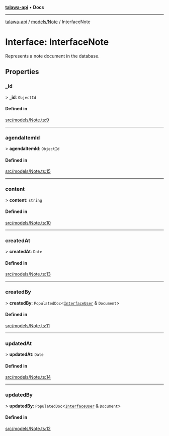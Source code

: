 [**talawa-api**](../../../README.md) • **Docs**

***

[talawa-api](../../../modules.md) / [models/Note](../README.md) / InterfaceNote

# Interface: InterfaceNote

Represents a note document in the database.

## Properties

### \_id

\> **\_id**: `ObjectId`

#### Defined in

[src/models/Note.ts:9](https://github.com/PalisadoesFoundation/talawa-api/blob/a6e7ac91b581c9109559657faf0f934f3eb41fe7/src/models/Note.ts#L9)

***

### agendaItemId

\> **agendaItemId**: `ObjectId`

#### Defined in

[src/models/Note.ts:15](https://github.com/PalisadoesFoundation/talawa-api/blob/a6e7ac91b581c9109559657faf0f934f3eb41fe7/src/models/Note.ts#L15)

***

### content

\> **content**: `string`

#### Defined in

[src/models/Note.ts:10](https://github.com/PalisadoesFoundation/talawa-api/blob/a6e7ac91b581c9109559657faf0f934f3eb41fe7/src/models/Note.ts#L10)

***

### createdAt

\> **createdAt**: `Date`

#### Defined in

[src/models/Note.ts:13](https://github.com/PalisadoesFoundation/talawa-api/blob/a6e7ac91b581c9109559657faf0f934f3eb41fe7/src/models/Note.ts#L13)

***

### createdBy

\> **createdBy**: `PopulatedDoc`\<[`InterfaceUser`](../../User/interfaces/InterfaceUser.md) & `Document`\>

#### Defined in

[src/models/Note.ts:11](https://github.com/PalisadoesFoundation/talawa-api/blob/a6e7ac91b581c9109559657faf0f934f3eb41fe7/src/models/Note.ts#L11)

***

### updatedAt

\> **updatedAt**: `Date`

#### Defined in

[src/models/Note.ts:14](https://github.com/PalisadoesFoundation/talawa-api/blob/a6e7ac91b581c9109559657faf0f934f3eb41fe7/src/models/Note.ts#L14)

***

### updatedBy

\> **updatedBy**: `PopulatedDoc`\<[`InterfaceUser`](../../User/interfaces/InterfaceUser.md) & `Document`\>

#### Defined in

[src/models/Note.ts:12](https://github.com/PalisadoesFoundation/talawa-api/blob/a6e7ac91b581c9109559657faf0f934f3eb41fe7/src/models/Note.ts#L12)
